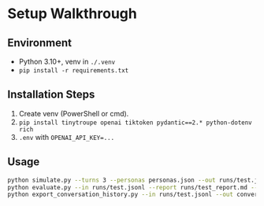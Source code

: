 # Setup Walkthrough

## Environment
- Python 3.10+, venv in `./.venv`
- `pip install -r requirements.txt`

## Installation Steps
1. Create venv (PowerShell or cmd).
2. `pip install tinytroupe openai tiktoken pydantic==2.* python-dotenv rich`
3. `.env` with `OPENAI_API_KEY=...`

## Usage
```bash
python simulate.py --turns 3 --personas personas.json --out runs/test.jsonl
python evaluate.py --in runs/test.jsonl --report runs/test_report.md --personas personas.json
python export_conversation_history.py --in runs/test.jsonl --out conversation_history.md --personas personas.json
